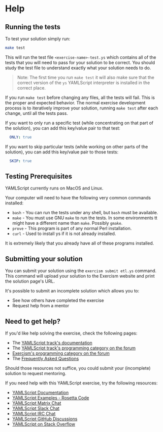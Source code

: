 # Help

## Running the tests

To test your solution simply run:

```bash
make test
```

This will run the test file `<exercise-name>-test.ys` which contains all of the
tests that you will need to pass for your solution to be correct.
You should study the test file to understand exactly what your solution needs
to do.

> Note: The first time you run `make test` it will also make sure that the
> correct version of the `ys` YAMLScript interpreter is installed in the
> correct place.

If you run `make test` before changing any files, all the tests will fail.
This is the proper and expected behavior.
The normal exercise development process is to iteratively improve your
solution, running `make test` after each change, until all the tests pass.

If you want to only run a specific test (while concentrating on that part of the
solution), you can add this key/value pair to that test:

```yaml
  ONLY: true
```

If you want to skip particular tests (while working on other parts of the
solution), you can add this key/value pair to those tests:

```yaml
  SKIP: true
```


## Testing Prerequisites

YAMLScript currently runs on MacOS and Linux.

Your computer will need to have the following very common commands installed:

* `bash` - You can run the tests under any shell, but `bash` must be available.
* `make` - You must use GNU `make` to run the tests.
  In some environments tt might have a different name than `make`.
  Possibly `gmake`.
* `prove` - This program is part of any normal Perl installation.
* `curl` - Used to install ys if it is not already installed.

It is extremely likely that you already have all of these programs installed.

## Submitting your solution

You can submit your solution using the `exercism submit etl.ys` command.
This command will upload your solution to the Exercism website and print the solution page's URL.

It's possible to submit an incomplete solution which allows you to:

- See how others have completed the exercise
- Request help from a mentor

## Need to get help?

If you'd like help solving the exercise, check the following pages:

- The [YAMLScript track's documentation](https://exercism.org/docs/tracks/yamlscript)
- The [YAMLScript track's programming category on the forum](https://forum.exercism.org/c/programming/yamlscript)
- [Exercism's programming category on the forum](https://forum.exercism.org/c/programming/5)
- The [Frequently Asked Questions](https://exercism.org/docs/using/faqs)

Should those resources not suffice, you could submit your (incomplete) solution to request mentoring.

If you need help with this YAMLScript exercise, try the following resources:

* [YAMLScript Documentation](https://yamlscript.org/doc/)
* [YAMLScript Examples - Rosetta Code](
  https://rosettacode.org/wiki/Category:YAMLScript#mw-pages)
* [YAMLScript Matrix Chat](https://matrix.to/#/#chat-yamlscript:yaml.io)
* [YAMLScript Slack Chat](https://clojurians.slack.com/messages/C05HQFMTURF)
* [YAMLScript IRC Chat](https://web.libera.chat/?channel=yamlscript)
* [YAMLScript GitHub Discussions](
  https://github.com/yaml/yamlscript/discussions)
* [YAMLScript on Stack Overflow](
  https://stackoverflow.com/questions/tagged/yamlscript)